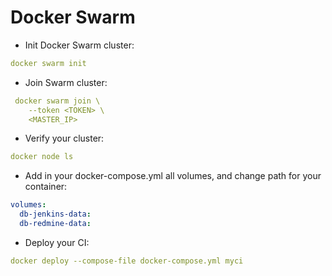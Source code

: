 Docker Swarm
===================

* Init Docker Swarm cluster:

```yml
docker swarm init  
```

* Join Swarm cluster:

```yml
 docker swarm join \
    --token <TOKEN> \
    <MASTER_IP>
```

* Verify your cluster:

```yml
docker node ls
```

* Add in your docker-compose.yml all volumes, and change path for your container:

```yml
volumes:
  db-jenkins-data:
  db-redmine-data:
```

* Deploy your CI:

```yml
docker deploy --compose-file docker-compose.yml myci
```